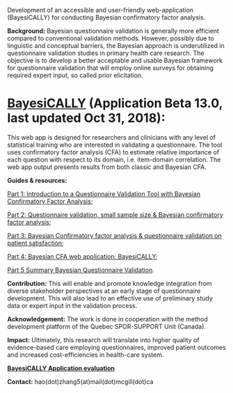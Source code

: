 Development of an accessible and user-friendly web-application (BayesiCALLY) for conducting Bayesian confirmatory factor analysis.

**Background:** Bayesian questionnaire validation is generally more efficient compared to conventional validation methods. However, possibly due to linguistic and conceptual barriers, the Bayesian approach is underutilized in questionnaire validation studies in primary health care research. The objective is to develop a better acceptable and usable Bayesian framework for questionnaire validation that will employ online surveys for obtaining required expert input, so called prior elicitation. 

# **[BayesiCALLY](https://fammedresearch.shinyapps.io/qvbeta13/)** (Application Beta 13.0, last updated Oct 31, 2018): 
This web app is designed for researchers and clinicians with any level of statistical training who are interested in validating a questionnaire. The tool uses confirmatory factor analysis (CFA) to estimate relative importance of each question with respect to its domain, i.e. item-domain correlation. The web app output presents results from both classic and Bayesian CFA.
 
**Guides & resources:**

[Part 1: Introduction to a Questionnaire Validation Tool with Bayesian Confirmatory Factor Analysis](https://www.youtube.com/watch?v=pa3OK1KnHeY&t=15s); 

[Part 2: Questionnaire validation, small sample size & Bayesian confirmatory factor analysis](https://www.youtube.com/watch?v=WLLyoAggLbw);

[Part 3: Bayesian Confirmatory factor analysis & questionnaire validation on patient satisfaction](https://www.youtube.com/watch?v=48SsUV8ltQk&t=30s);

[Part 4: Bayesian CFA web application: BayesiCALLY](https://www.youtube.com/watch?v=q3bh42HRoI8&t=284s);

[Part 5 Summary Bayesian Questionnaire Validation](https://www.youtube.com/watch?v=QuD2wqpspnU).

**Contribution:** This will enable and promote knowledge integration from diverse stakeholder perspectives at an early stage of questionnaire development. This will also lead to an effective use of preliminary study data or expert input in the validation process. 

**Acknowledgement:** The work is done in cooperation with the method development platform of the Quebec SPOR-SUPPORT Unit (Canada). 

**Impact:** Ultimately, this research will translate into higher quality of evidence-based care employing questionnaires, improved patient outcomes and increased cost-efficiencies in health-care system.

**[BayesiCALLY Application evaluation](https://www.surveymonkey.com/r/N6285D3)** 

**Contact:** hao(dot)zhang5(at)mail(dot)mcgill(dot)ca
